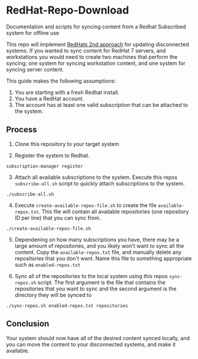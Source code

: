 # RedHat-Repo-Download
Documentation and scripts for syncing content from a Redhat Subscribed system for offline use

This repo will implement [RedHats 2nd approach](https://access.redhat.com/solutions/29269) for updating disconnected systems.
If you wanted to sync content for RedHat 7 servers, and workstations you would need to create two machines that perform the syncing; one system for syncing workstation content, and one system for syncing server content.

This guide makes the following assumptions:

1. You are starting with a fresh Redhat install.
1. You have a RedHat account.
1. The account has at least one valid subscription that can be attached to the system.


## Process

1. Clone this repository to your target system

2. Register the system to Redhat.
```
subscription-manager register
```

3. Attach all available subscriptions to the system. Execute this repos `subscribe-all.sh` script to quickly attach subscriptions to the system.
```
./subscribe-all.sh
```

4. Execute `create-available-repos-file.sh` to create the file `available-repos.txt`. This file will contain all available repositories (one repository ID per line) that you can sync from. 
```
./create-available-repos-file.sh
```

5. Dependening on how many subscriptions you have, there may be a large amount of repositories, and you likely won't want to sync all the content. Copy the `available-repos.txt` file, and manually delete any repositories that you don't want. Name this file to something appropriate such as `enabled-repos.txt`

6. Sync all of the repositories to the local system using this repos `sync-repos.sh` script. The first argument is the file that contains the repositories that you want to sync and the second argument is the directory they will be synced to
```
./sync-repos.sh enabled-repos.txt repositories
```

## Conclusion

Your system should now have all of the desired content synced locally, and you can move the content to your disconnected systems, and make it available.
